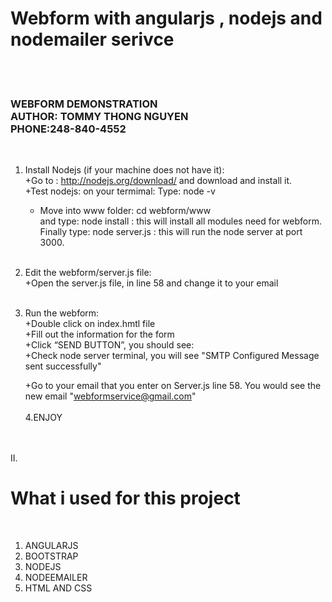 <H1>Webform with angularjs , nodejs and nodemailer serivce</H1><br /><br />

<h3>WEBFORM DEMONSTRATION<br />
AUTHOR: TOMMY THONG NGUYEN<br />
PHONE:248-840-4552</h3><br />

1. Install Nodejs (if your machine does not have it):<br />
    +Go to : http://nodejs.org/download/     and download and install it.<br />
    +Test nodejs:  on your termimal: Type: node -v       <br />
    + Move into www folder:  cd webform/www   <br />
                and type:    node install      : this will install all modules need for webform.<br />
                Finally type: node server.js    : this will run the node server at port 3000.<br /><br />

2. Edit the webform/server.js  file:<br />
    +Open the server.js file, in line 58  and change it to your email <br /><br />
3. Run the webform:<br />
    +Double click on index.hmtl file <br />
    +Fill out the information for the form<br />
    +Click “SEND BUTTON”, you should see:<br />
    +Check node server terminal, you will see       "SMTP Configured
                                                    Message sent successfully" <br />

    +Go to your email that you enter on Server.js line 58. You would see the new email "webformservice@gmail.com"<br /><br />
4.ENJOY<br /><br /><br />

II.<h1>What i used for this project</h1><br />
1. ANGULARJS<br />
2. BOOTSTRAP<br />
3. NODEJS<br />
4. NODEEMAILER<br />
5. HTML AND CSS


